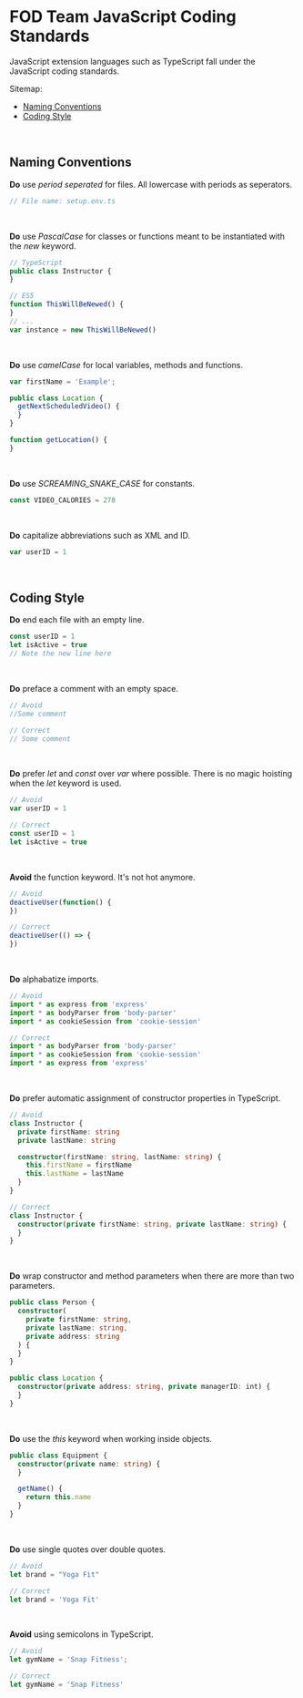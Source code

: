 # FOD Team JavaScript Coding Standards

JavaScript extension languages such as TypeScript fall under the JavaScript coding standards.

Sitemap:
  * [Naming Conventions](#NamingConventions)
  * [Coding Style](#CodingStyle)
<br>

## Naming Conventions<a name="NamingConventions"></a>

**Do** use _period seperated_ for files. All lowercase with periods as seperators.

```typescript
// File name: setup.env.ts
```
<br>

**Do** use _PascalCase_ for classes or functions meant to be instantiated with the _new_ keyword.

 ```typescript
// TypeScript
public class Instructor {
}

// ES5
function ThisWillBeNewed() {
}
// ...
var instance = new ThisWillBeNewed()
 ```
<br>

**Do** use _camelCase_ for local variables, methods and functions.

```typescript
var firstName = 'Example';

public class Location {
  getNextScheduledVideo() {
  }
}

function getLocation() {
}
```
<br>

**Do** use _SCREAMING_SNAKE_CASE_ for constants.

```typescript
const VIDEO_CALORIES = 278
```
<br>

**Do** capitalize abbreviations such as XML and ID.

```typescript
var userID = 1
```
<br>

## Coding Style<a name="CodingStyle"></a>

**Do** end each file with an empty line.

```typescript
const userID = 1
let isActive = true
// Note the new line here
```
<br>

**Do** preface a comment with an empty space.

```typescript
// Avoid
//Some comment

// Correct
// Some comment
```
<br>

**Do** prefer _let_ and _const_ over _var_ where possible. There is no magic hoisting when the _let_ keyword is used.

```typescript
// Avoid
var userID = 1

// Correct
const userID = 1
let isActive = true
```
<br>

**Avoid** the function keyword. It's not hot anymore.

```typescript
// Avoid
deactiveUser(function() {
})

// Correct
deactiveUser(() => {
})
```
<br>

**Do** alphabatize imports.

```typescript
// Avoid
import * as express from 'express'
import * as bodyParser from 'body-parser'
import * as cookieSession from 'cookie-session'

// Correct
import * as bodyParser from 'body-parser'
import * as cookieSession from 'cookie-session'
import * as express from 'express'
```
<br>

**Do** prefer automatic assignment of constructor properties in TypeScript.

```typescript
// Avoid
class Instructor {
  private firstName: string
  private lastName: string

  constructor(firstName: string, lastName: string) {
    this.firstName = firstName
    this.lastName = lastName
  }
}

// Correct
class Instructor {
  constructor(private firstName: string, private lastName: string) {
  }
}
```
<br>

**Do** wrap constructor and method parameters when there are more than two parameters.

```typescript
public class Person {
  constructor(
    private firstName: string,
    private lastName: string,
    private address: string
  ) {
  }
}

public class Location {
  constructor(private address: string, private managerID: int) {
  }
}
```
<br>

**Do** use the _this_ keyword when working inside objects.

```typescript
public class Equipment {
  constructor(private name: string) {
  }

  getName() {
    return this.name
  }
}
```
<br>

**Do** use single quotes over double quotes.

```typescript
// Avoid
let brand = "Yoga Fit"

// Correct
let brand = 'Yoga Fit'
```
<br>

**Avoid** using semicolons in TypeScript.

```typescript
// Avoid
let gymName = 'Snap Fitness';

// Correct
let gymName = 'Snap Fitness'
```
<br>
